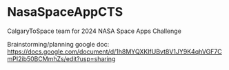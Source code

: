# NasaSpaceAppCTS
CalgaryToSpace team for 2024 NASA Space Apps Challenge

Brainstorming/planning google doc:
https://docs.google.com/document/d/1h8MYQXKIfUBvt8V1JY9K4qhVGF7CmPI2ib50BCMmhZs/edit?usp=sharing

